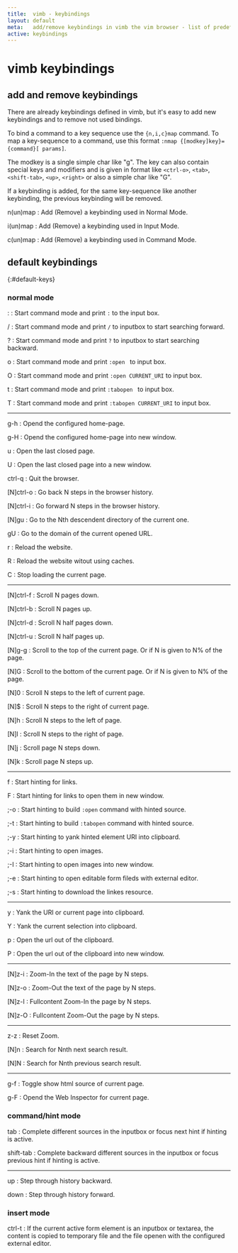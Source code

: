 ```yaml
---
title:  vimb - keybindings
layout: default
meta:   add/remove keybindings in vimb the vim browser - list of predefined keybindings
active: keybindings
---
```


# vimb keybindings

## add and remove keybindings

There are already keybindings defined in vimb, but it's easy to add new
keybindings and to remove not used bindings.

To bind a command to a key sequence use the `{n,i,c}map` command. To map a
key-sequence to a command, use this format `:nmap {[modkey]key}={command}[
params]`.

The modkey is a single simple char like "g". The key can also contain special
keys and modifiers and is given in format like `<ctrl-o>`, `<tab>`,
`<shift-tab>`, `<up>`, `<right>` or also a simple char like "G".

If a keybinding is added, for the same key-sequence like another keybinding,
the previous keybinding will be removed.

n(un)map
: Add (Remove) a keybinding used in Normal Mode.

i(un)map
: Add (Remove) a keybinding used in Input Mode.

c(un)map
: Add (Remove) a keybinding used in Command Mode.

## default keybindings
{:#default-keys}

### normal mode

 :
: Start command mode and print `:` to the input box.

/
: Start command mode and print `/` to inputbox to start searching forward.

?
: Start command mode and print `?` to inputbox to start searching backward.

o
: Start command mode and print `:open ` to input box.

O
: Start command mode and print `:open CURRENT_URI` to input box.

t
: Start command mode and print `:tabopen ` to input box.

T
: Start command mode and print `:tabopen CURRENT_URI` to input box.

---

g-h
: Opend the configured home-page.

g-H
: Opend the configured home-page into new window.

u
: Open the last closed page.

U
: Open the last closed page into a new window.

ctrl-q
: Quit the browser.

[N]ctrl-o
: Go back N steps in the browser history.

[N]ctrl-i
: Go forward N steps in the browser history.

[N]gu
: Go to the Nth descendent directory of the current one.

gU
: Go to the domain of the current opened URL.

r
: Reload the website.

R
: Reload the website witout using caches.

C
: Stop loading the current page.

---

[N]ctrl-f
: Scroll N pages down.

[N]ctrl-b
: Scroll N pages up.

[N]ctrl-d
: Scroll N half pages down.

[N]ctrl-u
: Scroll N half pages up.

[N]g-g
: Scroll to the top of the current page. Or if N is given to N% of the page.

[N]G
: Scroll to the bottom of the current page. Or if N is given to N% of the page.

[N]0
: Scroll N steps to the left of current page.

[N]$
: Scroll N steps to the right of current page.

[N]h
: Scroll N steps to the left of page.

[N]l
: Scroll N steps to the right of page.

[N]j
: Scroll page N steps down.

[N]k
: Scroll page N steps up.

---

f
: Start hinting for links.

F
: Start hinting for links to open them in new window.

;-o
: Start hinting to build `:open` command with hinted source.

;-t
: Start hinting to build `:tabopen` command with hinted source.

;-y
: Start hinting to yank hinted element URI into clipboard.

;-i
: Start hinting to open images.

;-I
: Start hinting to open images into new window.

;-e
: Start hinting to open editable form fileds with external editor.

;-s
: Start hinting to download the linkes resource.

---

y
: Yank the URI or current page into clipboard.

Y
: Yank the current selection into clipboard.

p
: Open the url out of the clipboard.

P
: Open the url out of the clipboard into new window.

---

[N]z-i
: Zoom-In the text of the page by N steps.

[N]z-o
: Zoom-Out the text of the page by N steps.

[N]z-I
: Fullcontent Zoom-In the page by N steps.

[N]z-O
: Fullcontent Zoom-Out the page by N steps.

---

z-z
: Reset Zoom.

[N]n
: Search for Nnth next search result.

[N]N
: Search for Nnth previous search result.

---

g-f
: Toggle show html source of current page.

g-F
: Opend the Web Inspector for current page.

### command/hint mode

tab
: Complete different sources in the inputbox or focus next hint if hinting is
  active.

shift-tab
: Complete backward different sources in the inputbox or focus previous hint if
  hinting is active.

---
up
: Step through history backward.

down
: Step through history forward.

### insert mode

ctrl-t
: If the current active form element is an inputbox or textarea, the content is
  copied to temporary file and the file openen with the configured external
  editor.

